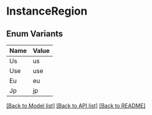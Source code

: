 # InstanceRegion

## Enum Variants

| Name | Value |
|---- | -----|
| Us | us |
| Use | use |
| Eu | eu |
| Jp | jp |


[[Back to Model list]](../README.md#documentation-for-models) [[Back to API list]](../README.md#documentation-for-api-endpoints) [[Back to README]](../README.md)



